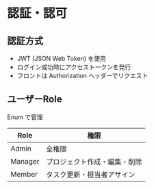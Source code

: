# 認証・認可

## 認証方式

- JWT (JSON Web Token) を使用
- ログイン成功時にアクセストークンを発行
- フロントは Authorization ヘッダーでリクエスト

## ユーザーRole

Enum で管理

| Role | 権限 |
| - | - |
| Admin | 全権限 |
| Manager | プロジェクト作成・編集・削除 |
| Member | タスク更新・担当者アサイン |
